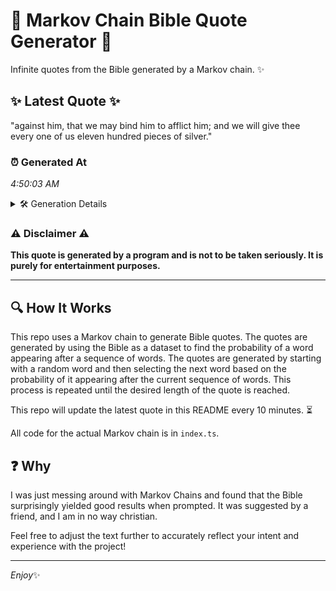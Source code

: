 # 📖 Markov Chain Bible Quote Generator 📖

Infinite quotes from the Bible generated by a Markov chain. ✨

## ✨ Latest Quote ✨
"against him, that we may bind him to afflict him; and we will give thee every one of us eleven hundred pieces of silver."

### ⏰ Generated At
*4:50:03 AM*

<details>
    <summary>🛠️ Generation Details</summary>
    <p>
        <strong>🌱 Seed:</strong> against<br>
        <strong>🔄 Iterations:</strong> 23<br>
        <strong>📜 Context History:</strong><br>[ against ]: him,<br>[ against, him, ]: that<br>[ against, him,, that ]: we<br>[ against, him,, that, we ]: may<br>[ against, him,, that, we, may ]: bind<br>[ against, him,, that, we, may, bind ]: him<br>[ him,, that, we, may, bind, him ]: to<br>[ that, we, may, bind, him, to ]: afflict<br>[ we, may, bind, him, to, afflict ]: him;<br>[ may, bind, him, to, afflict, him; ]: and<br>[ bind, him, to, afflict, him;, and ]: we<br>[ him, to, afflict, him;, and, we ]: will<br>[ to, afflict, him;, and, we, will ]: give<br>[ afflict, him;, and, we, will, give ]: thee<br>[ him;, and, we, will, give, thee ]: every<br>[ and, we, will, give, thee, every ]: one<br>[ we, will, give, thee, every, one ]: of<br>[ will, give, thee, every, one, of ]: us<br>[ give, thee, every, one, of, us ]: eleven<br>[ thee, every, one, of, us, eleven ]: hundred<br>[ every, one, of, us, eleven, hundred ]: pieces<br>[ one, of, us, eleven, hundred, pieces ]: of<br>[ of, us, eleven, hundred, pieces, of ]: silver.<br>
    </p>
</details>

### ⚠️ Disclaimer ⚠️
**This quote is generated by a program and is not to be taken seriously. It is purely for entertainment purposes.**

---

## 🔍 How It Works

This repo uses a Markov chain to generate Bible quotes. The quotes are generated by using the Bible as a dataset to find the probability of a word appearing after a sequence of words. The quotes are generated by starting with a random word and then selecting the next word based on the probability of it appearing after the current sequence of words. This process is repeated until the desired length of the quote is reached.

This repo will update the latest quote in this README every 10 minutes. ⏳

All code for the actual Markov chain is in `index.ts`.

## ❓ Why

I was just messing around with Markov Chains and found that the Bible surprisingly yielded good results when prompted. 
It was suggested by a friend, and I am in no way christian.

Feel free to adjust the text further to accurately reflect your intent and experience with the project!

---

*Enjoy*✨
